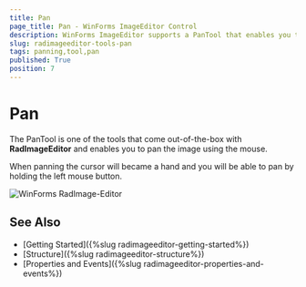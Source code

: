 ```yaml
---
title: Pan
page_title: Pan - WinForms ImageEditor Control
description: WinForms ImageEditor supports a PanTool that enables you to pan the image.
slug: radimageeditor-tools-pan
tags: panning,tool,pan
published: True
position: 7
---
```


# Pan
The PanTool is one of the tools that come out-of-the-box with __RadImageEditor__ and enables you to pan the image using the mouse.

When panning the cursor will became a hand and you will be able to pan by holding the left mouse button. 

![WinForms RadImage-Editor ](images/image-editor-pan001.gif)

## See Also  

* [Getting Started]({%slug radimageeditor-getting-started%})
* [Structure]({%slug radimageeditor-structure%})
* [Properties and Events]({%slug radimageeditor-properties-and-events%})
